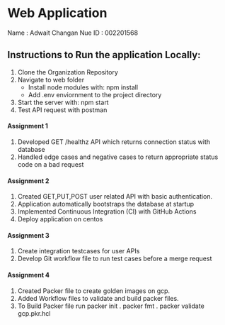 # Web Application
Name : Adwait Changan
Nue ID : 002201568

## Instructions to Run the application Locally: 
1. Clone the Organization Repository
2. Navigate to web folder
    - Install node modules with: npm install
    - Add .env enviornment to the project directory
3. Start the server with: npm start
4. Test API request with postman

#### Assignment 1
1. Developed GET /healthz API which returns connection status with database
2. Handled edge cases and negative cases to return appropriate status code on a bad request

#### Assignment 2
1. Created GET,PUT,POST user related API with basic authentication.
2. Application automatically bootstraps the database at startup 
3. Implemented Continuous Integration (CI) with GitHub Actions
4. Deploy application on centos

#### Assignment 3
1. Create integration testcases for user APIs
2. Develop Git workflow file to run test cases before a merge request

#### Assignment 4
1. Created Packer file to create golden images on gcp.
2. Added Workflow files to validate and build packer files.
3. To Build Packer file run 
    packer init .
    packer fmt .
    packer validate gcp.pkr.hcl
